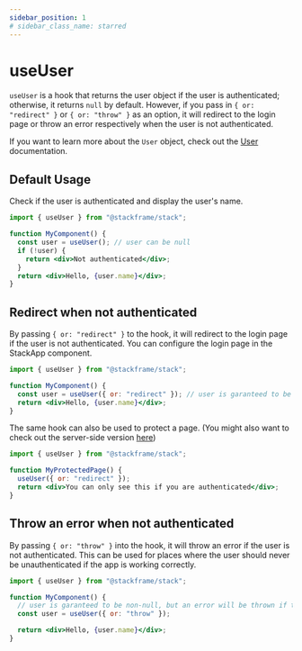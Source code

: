 ```yaml
---
sidebar_position: 1
# sidebar_class_name: starred
---
```


# useUser

`useUser` is a hook that returns the user object if the user is authenticated; otherwise, it returns `null` by default. However, if you pass in `{ or: "redirect" }` or `{ or: "throw" }` as an option, it will redirect to the login page or throw an error respectively when the user is not authenticated.

If you want to learn more about the `User` object, check out the [User](./02-user.md) documentation.

## Default Usage

Check if the user is authenticated and display the user's name.
```jsx
import { useUser } from "@stackframe/stack";

function MyComponent() {
  const user = useUser(); // user can be null
  if (!user) {
    return <div>Not authenticated</div>;
  }
  return <div>Hello, {user.name}</div>;
}
```

## Redirect when not authenticated
By passing `{ or: "redirect" }` to the hook, it will redirect to the login page if the user is not authenticated. You can configure the login page in the StackApp component.
```jsx
import { useUser } from "@stackframe/stack";

function MyComponent() {
  const user = useUser({ or: "redirect" }); // user is garanteed to be non-null
  return <div>Hello, {user.name}</div>;
}
```

The same hook can also be used to protect a page. (You might also want to check out the server-side version [here](docs/getting-started/users))
```jsx
import { useUser } from "@stackframe/stack";

function MyProtectedPage() {
  useUser({ or: "redirect" });
  return <div>You can only see this if you are authenticated</div>;
}
```

## Throw an error when not authenticated

By passing `{ or: "throw" }` into the hook, it will throw an error if the user is not authenticated. This can be used for places where the user should never be unauthenticated if the app is working correctly.
```jsx
import { useUser } from "@stackframe/stack";

function MyComponent() {
  // user is garanteed to be non-null, but an error will be thrown if the user is not authenticated
  const user = useUser({ or: "throw" }); 

  return <div>Hello, {user.name}</div>;
}
